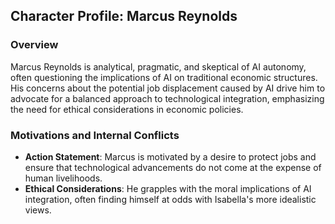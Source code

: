 ## Character Profile: Marcus Reynolds
### Overview
Marcus Reynolds is analytical, pragmatic, and skeptical of AI autonomy, often questioning the implications of AI on traditional economic structures. His concerns about the potential job displacement caused by AI drive him to advocate for a balanced approach to technological integration, emphasizing the need for ethical considerations in economic policies.

### Motivations and Internal Conflicts
- **Action Statement**: Marcus is motivated by a desire to protect jobs and ensure that technological advancements do not come at the expense of human livelihoods.
- **Ethical Considerations**: He grapples with the moral implications of AI integration, often finding himself at odds with Isabella's more idealistic views.

